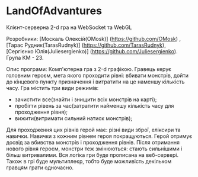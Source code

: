 LandOfAdvantures
================

Клієнт-серверна 2-d гра на WebSocket та WebGL

Розробники: [Москаль Олексій(OMosk)] (https://github.com/OMosk) , [Тарас Рудник(TarasRudnyk)] (https://github.com/TarasRudnyk), [Сергієнко Юлія(Juliesergienko)] (https://github.com/Juliesergienko). Група КМ - 23.

Опис програми: Комп'ютерна гра з 2-d графікою. Гравець керує головним героєм, мета якого проходити рівні: вбивати монстрів, дойти до кінцевого пункту призначення і витратити на це наменшу кількість часу. Гра містить три види режимів:
- зачистити все(знайти і знищити всіх монстрів на карті);
- пробігти рівень за час(затратити найменшу кількість часу для проходження рівня);
- вижити(витримати сильний натиск монстрів);

Для проходження цих рівнів герой має: різні види зброї, еліксири та навички. Навички з кожним рівнем героя покращуються. 
Герой отримує досвід за вбивства монстрів і проходження рівнів. Після отримання нового рівня героєм, монстри теж змінюються: 
стають сильнішими і більш витривалими.
Вся логіка гри буде прописана на веб-сервері.
Також в грі буде мультиплеєр, тобто буде можливість декільком гравцям грати одночасно.




